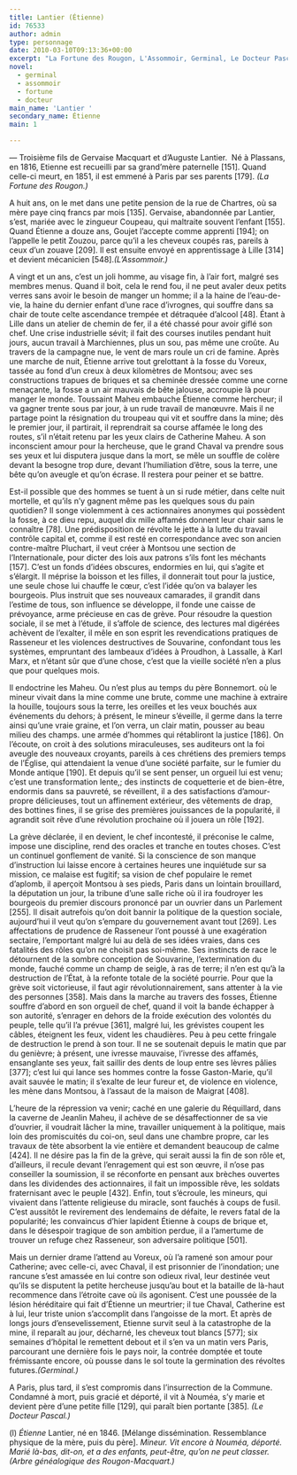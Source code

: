 ```yaml
---
title: Lantier (Étienne)
id: 76533
author: admin
type: personnage
date: 2010-03-10T09:13:36+00:00
excerpt: "La Fortune des Rougon, L'Assommoir, Germinal, Le Docteur Pascal"
novel:
  - germinal
  - assommoir
  - fortune
  - docteur
main_name: 'Lantier '
secondary_name: Étienne
main: 1

---
```

— Troisième fils de Gervaise Macquart et d&rsquo;Auguste Lantier.  Né à Plassans, en 1816, Etienne est recueilli par sa grand&rsquo;mère paternelle [151]. Quand celle-ci meurt, en 1851, il est emmené à Paris par ses parents [179]. _(La Fortune des Rougon.)_

A huit ans, on le met dans une petite pension de la rue de Chartres, où sa mère paye cinq francs par mois [135]. Gervaise, abandonnée par Lantier, s&rsquo;est, mariée avec le zingueur Coupeau, qui maltraite souvent l&rsquo;enfant [155]. Quand Étienne a douze ans, Goujet l&rsquo;accepte comme apprenti [194]; on l&rsquo;appelle le petit Zouzou, parce qu&rsquo;il a les cheveux coupés ras, pareils à ceux d&rsquo;un zouave [209]. Il est ensuite envoyé en apprentissage à Lille [314] et devient mécanicien [548]._(L&rsquo;Assommoir.)_

A vingt et un ans, c&rsquo;est un joli homme, au visage fin, à l&rsquo;air fort, malgré ses membres menus. Quand il boit, cela le rend fou, il ne peut avaler deux petits verres sans avoir le besoin de manger un homme; il a la haine de l&rsquo;eau-de-vie, la haine du dernier enfant d&rsquo;une race d&rsquo;ivrognes, qui souffre dans sa chair de toute celte ascendance trempée et détraquée d&rsquo;alcool [48]. Étant à Lille dans un atelier de chemin de fer, il a été chassé pour avoir giflé son chef. Une crise industrielle sévit; il fait des courses inutiles pendant huit jours, aucun travail à Marchiennes, plus un sou, pas même une croûte. Au travers de la campagne nue, le vent de mars roule un cri de famine. Après une marche de nuit, Étienne arrive tout grelottant à la fosse du Voreux, tassée au fond d&rsquo;un creux à deux kilomètres de Montsou; avec ses constructions trapues de briques et sa cheminée dressée comme une corne menaçante, la fosse a un air mauvais de bête jalouse, accroupie là pour manger le monde. Toussaint Maheu embauche Étienne comme hercheur; il va gagner trente sous par jour, à un rude travail de manœuvre. Mais il ne partage point la résignation du troupeau qui vit et souffre dans la mine; dès le premier jour, il partirait, il reprendrait sa course affamée le long des routes, s&rsquo;il n&rsquo;était retenu par les yeux clairs de Catherine Maheu. A son inconscient amour pour la hercheuse, que le grand Chaval va prendre sous ses yeux et lui disputera jusque dans la mort, se mêle un souffle de colère devant la besogne trop dure, devant l&rsquo;humiliation d&rsquo;être, sous la terre, une bête qu&rsquo;on aveugle et qu&rsquo;on écrase. Il restera pour peiner et se battre.

Est-il possible que des hommes se tuent à un si rude métier, dans celte nuit mortelle, et qu&rsquo;ils n&rsquo;y gagnent même pas les quelques sous du pain quotidien? Il songe violemment à ces actionnaires anonymes qui possèdent la fosse, à ce dieu repu, auquel dix mille affamés donnent leur chair sans le connaître [78]. Une prédisposition de révolte le jette à la lutte du travail contrôle capital et, comme il est resté en correspondance avec son ancien contre-maître Pluchart, il veut créer à Montsou une section de l&rsquo;Internationale, pour dicter des lois aux patrons s&rsquo;ils font les méchants [157]. C&rsquo;est un fonds d&rsquo;idées obscures, endormies en lui, qui s&rsquo;agite et s&rsquo;élargit. Il méprise la boisson et les filles, il donnerait tout pour la justice, une seule chose lui chauffe le cœur, c&rsquo;est l&rsquo;idée qu&rsquo;on va balayer les bourgeois. Plus instruit que ses nouveaux camarades, il grandit dans l&rsquo;estime de tous, son influence se développe, il fonde une caisse de prévoyance, arme précieuse en cas de grève. Pour résoudre la question sociale, il se met à l&rsquo;étude, il s&rsquo;affole de science, des lectures mal digérées achèvent de l&rsquo;exalter, il mêle en son esprit les revendications pratiques de Rasseneur et les violences destructives de Souvarine, confondant tous les systèmes, empruntant des lambeaux d&rsquo;idées à Proudhon, à Lassalle, à Karl Marx, et n&rsquo;étant sûr que d&rsquo;une chose, c&rsquo;est que la vieille société n&rsquo;en a plus que pour quelques mois.

Il endoctrine les Maheu. Ou n&rsquo;est plus au temps du père Bonnemort. où le mineur vivait dans la mine comme une brute, comme une machine à extraire la houille, toujours sous la terre, les oreilles et les veux bouchés aux événements du dehors; à présent, le mineur s&rsquo;éveille, il germe dans la terre ainsi qu&rsquo;une vraie graine, et l’on verra, un clair matin, pousser au beau milieu des champs. une armée d&rsquo;hommes qui rétabliront la justice [186]. On l&rsquo;écoute, on croit à des solutions miraculeuses, ses auditeurs ont la foi aveugle des nouveaux croyants, pareils à ces chrétiens des premiers temps de l’Église, qui attendaient la venue d&rsquo;une société parfaite, sur le fumier du Monde antique [190]. Et depuis qu&rsquo;il se sent penser, un orgueil lui est venu; c&rsquo;est une transformation lente,; des instincts de coquetterie et de bien-être, endormis dans sa pauvreté, se réveillent, il a des satisfactions d&rsquo;amour-propre délicieuses, tout un affinement extérieur, des vêtements de drap, des bottines fines, il se grise des premières jouissances de la popularité, il agrandit soit rêve d&rsquo;une révolution prochaine où il jouera un rôle [192].

La grève déclarée, il en devient, le chef incontesté, il préconise le calme, impose une discipline, rend des oracles et tranche en toutes choses. C&rsquo;est un continuel gonflement de vanité. Si la conscience de son manque d&rsquo;instruction lui laisse encore à certaines heures une inquiétude sur sa mission, ce malaise est fugitif; sa vision de chef populaire le remet d&rsquo;aplomb, il aperçoit Montsou à ses pieds, Paris dans un lointain brouillard, la députation un jour, la tribune d&rsquo;une salle riche où il ira foudroyer les bourgeois du premier discours prononcé par un ouvrier dans un Parlement [255]. Il disait autrefois qu&rsquo;on doit bannir la politique de la question sociale, aujourd&rsquo;hui il veut qu&rsquo;on s&rsquo;empare du gouvernement avant tout [269]. Les affectations de prudence de Rasseneur l&rsquo;ont poussé à une exagération sectaire, l&rsquo;emportant malgré lui au delà de ses idées vraies, dans ces fatalités des rôles qu&rsquo;on ne choisit pas soi-même. Ses instincts de race le détournent de la sombre conception de Souvarine, l&rsquo;extermination du monde, fauché comme un champ de seigle, à ras de terre; il n&rsquo;en est qu&rsquo;à la destruction de l&rsquo;État, à la refonte totale de la société pourrie. Pour que la grève soit victorieuse, il faut agir révolutionnairement, sans attenter à la vie des personnes [358]. Mais dans la marche au travers des fosses, Étienne souffre d&rsquo;abord en son orgueil de chef, quand il voit la bande échapper à son autorité, s&rsquo;enrager en dehors de la froide exécution des volontés du peuple, telle qu&rsquo;il l&rsquo;a prévue [361], malgré lui, les grévistes coupent les câbles, éteignent les feux, vident les chaudières. Peu à peu cette fringale de destruction le prend à son tour. Il ne se soutenait depuis le matin que par du genièvre; à présent, une ivresse mauvaise, l&rsquo;ivresse des affamés, ensanglante ses yeux, fait saillir des dents de loup entre ses lèvres pâlies [377]; c&rsquo;est lui qui lance ses hommes contre la fosse Gaston-Marie, qu&rsquo;il avait sauvée le matin; il s&rsquo;exalte de leur fureur et, de violence en violence, les mène dans Montsou, à l&rsquo;assaut de la maison de Maigrat [408].

L&rsquo;heure de la répression va venir; caché en une galerie du Réquillard, dans la caverne de Jeanlin Maheu, il achève de se désaffectionner de sa vie d&rsquo;ouvrier, il voudrait lâcher la mine, travailler uniquement à la politique, mais loin des promiscuités du coi-on, seul dans une chambre propre, car les travaux de tète absorbent la vie entière et demandent beaucoup de calme [424]. Il ne désire pas la fin de la grève, qui serait aussi la fin de son rôle et, d&rsquo;ailleurs, il recule devant l&rsquo;enragement qui est son œuvre, il n&rsquo;ose pas conseiller la soumission, il se réconforte en pensant aux brèches ouvertes dans les dividendes des actionnaires, il fait un impossible rêve, les soldats fraternisant avec le peuple [432]. Enfin, tout s&rsquo;écroule, les mineurs, qui vivaient dans l&rsquo;attente religieuse du miracle, sont fauchés à coups de fusil. C&rsquo;est aussitôt le revirement des lendemains de défaite, le revers fatal de la popularité; les convaincus d&rsquo;hier lapident Étienne à coups de brique et, dans le désespoir tragique de son ambition perdue, il a l&rsquo;amertume de trouver un refuge chez Rasseneur, son adversaire politique [501].

Mais un dernier drame l&rsquo;attend au Voreux, où l&rsquo;a ramené son amour pour Catherine; avec celle-ci, avec Chaval, il est prisonnier de l&rsquo;inondation; une rancune s&rsquo;est amassée en lui contre son odieux rival, leur destinée veut qu&rsquo;ils se disputent la petite hercheuse jusqu&rsquo;au bout et la bataille de là-haut recommence dans l&rsquo;étroite cave où ils agonisent. C&rsquo;est une poussée de la lésion héréditaire qui fait d&rsquo;Étienne un meurtrier; il tue Chaval, Catherine est à lui, leur triste union s&rsquo;accomplit dans l&rsquo;angoisse de la mort. Et après de longs jours d&rsquo;ensevelissement, Etienne survit seul à la catastrophe de la mine, il reparaît au jour, décharné, les cheveux tout blancs [577]; six semaines d&rsquo;hôpital le remettent debout et il s&rsquo;en va un matin vers Paris, parcourant une dernière fois le pays noir, la contrée domptée et toute frémissante encore, où pousse dans le sol toute la germination des révoltes futures._(Germinal.)_

A Paris, plus tard, il s&rsquo;est compromis dans l&rsquo;insurrection de la Commune. Condamné à mort, puis gracié et déporté, il vit à Nouméa, s&rsquo;y marie et devient père d&rsquo;une petite fille [129], qui paraît bien portante [385]_. (Le Docteur Pascal.)_

(l) _Étienne_ Lantier, né en 1846. [Mélange dissémination. Ressemblance physique de la mère, puis du père]. _Mineur. Vit encore à Nouméa, déporté. Marié là-bas, dit-on, et a des enfants, peut-être, qu&rsquo;on ne peut classer. (Arbre généalogique des Rougon-Macquart.)_